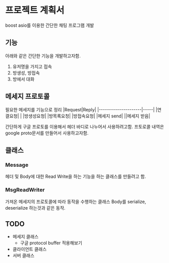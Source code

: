 # 프로젝트 계획서
boost asio를 이용한 간단한 채팅 프로그램 개발

## 기능
아래와 같은 간단한 기능을 개발하고자함.
1. 유저명을 가지고 접속
2. 방생성, 방접속
3. 방에서 대화


## 메세지 프로토콜
필요한 메세지를 기능으로 정리
|Request|Reply|
|---------------------|-----|
|연결요청| |
|방생성요청| 
|방목록요청|
|방접속요청|
|메세지 send|
||메세지 받음|

간단하게 구글 프로토를 이용해서 헤더 바디로 나누어서 사용하려고함.
프토로콜 내역은 google proto문서를 만들어서 사용하고자함.


## 클래스
### Message
헤더 및 Body에 대한 Read Write을 하는 기능을 하는 클래스를 만들려고 함.
### MsgReadWriter
가져온 메세지의 프로토콜에 따라 동작을 수행하는 클래스
Body를 serialize, deserialize 하는것과 같은 동작.

## TODO
* 메세지 클래스
    * 구글 protocol buffer 적용해보기
* 클라이언트 클래스 
* 서버 클래스